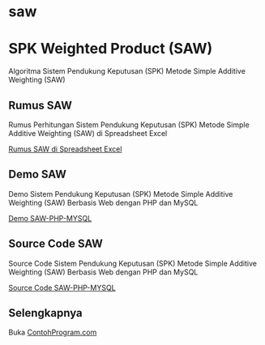 # saw
SPK Weighted Product (SAW)
==========================

Algoritma Sistem Pendukung Keputusan (SPK) Metode Simple Additive Weighting (SAW)

Rumus SAW 
---------

Rumus Perhitungan Sistem Pendukung Keputusan (SPK) Metode Simple Additive Weighting (SAW) di Spreadsheet Excel

[Rumus SAW di Spreadsheet Excel](http://contohprogram.com/saw.xls) 

Demo SAW
--------

Demo Sistem Pendukung Keputusan (SPK) Metode Simple Additive Weighting (SAW) Berbasis Web dengan PHP dan MySQL

[Demo SAW-PHP-MYSQL](http://contohprogram.com/demo/saw-php) 

Source Code SAW 
---------------

Source Code Sistem Pendukung Keputusan (SPK) Metode Simple Additive Weighting (SAW) Berbasis Web dengan PHP dan MySQL

[Source Code SAW-PHP-MYSQL](http://contohprogram.com/saw-php-mysql-source-code.php) 

Selengkapnya 
------------

Buka [ContohProgram.com](http://contohprogram.com)
